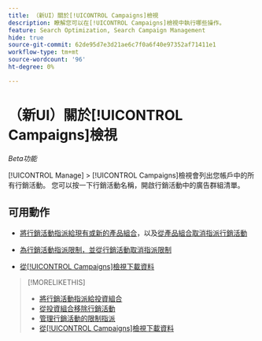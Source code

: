 ```yaml
---
title: （新UI）關於[!UICONTROL Campaigns]檢視
description: 瞭解您可以在[!UICONTROL Campaigns]檢視中執行哪些操作。
feature: Search Optimization, Search Campaign Management
hide: true
source-git-commit: 62de95d7e3d21ae6c7f0a6f40e97352af71411e1
workflow-type: tm+mt
source-wordcount: '96'
ht-degree: 0%

---
```


# （新UI）關於[!UICONTROL Campaigns]檢視

*Beta功能*

[!UICONTROL Manage] > [!UICONTROL Campaigns]檢視會列出您帳戶中的所有行銷活動。 您可以按一下行銷活動名稱，開啟行銷活動中的廣告群組清單。

## 可用動作

* [將行銷活動指派給現有或新的產品組合](https://experienceleague.adobe.com/en/docs/advertising/search-social-commerce/campaign-management/campaign-assign-to-portfolio)，以及[從產品組合取消指派行銷活動](https://experienceleague.adobe.com/en/docs/advertising/search-social-commerce/campaign-management/campaign-remove-from-portfolio)

* [為行銷活動指派限制，並從行銷活動取消指派限制](/help/search-social-commerce/new-ui/manage/campaigns/campaign-constraint-assignments-manage.md)

* [從[!UICONTROL Campaigns]檢視下載資料](/help/search-social-commerce/new-ui/manage/campaigns/campaign-view-report.md)

>[!MORELIKETHIS]
>
>* [將行銷活動指派給投資組合](https://experienceleague.adobe.com/en/docs/advertising/search-social-commerce/campaign-management/campaign-assign-to-portfolio)
>* [從投資組合移除行銷活動](https://experienceleague.adobe.com/en/docs/advertising/search-social-commerce/campaign-management/campaign-remove-from-portfolio)
>* [管理行銷活動的限制指派](campaign-constraint-assignments-manage.md)
>* [從[!UICONTROL Campaigns]檢視下載資料](campaign-view-report.md)
